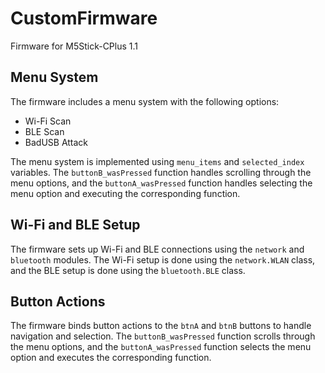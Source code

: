 # CustomFirmware
Firmware for M5Stick-CPlus 1.1 

## Menu System
The firmware includes a menu system with the following options:
- Wi-Fi Scan
- BLE Scan
- BadUSB Attack

The menu system is implemented using `menu_items` and `selected_index` variables. The `buttonB_wasPressed` function handles scrolling through the menu options, and the `buttonA_wasPressed` function handles selecting the menu option and executing the corresponding function.

## Wi-Fi and BLE Setup
The firmware sets up Wi-Fi and BLE connections using the `network` and `bluetooth` modules. The Wi-Fi setup is done using the `network.WLAN` class, and the BLE setup is done using the `bluetooth.BLE` class.

## Button Actions
The firmware binds button actions to the `btnA` and `btnB` buttons to handle navigation and selection. The `buttonB_wasPressed` function scrolls through the menu options, and the `buttonA_wasPressed` function selects the menu option and executes the corresponding function.

